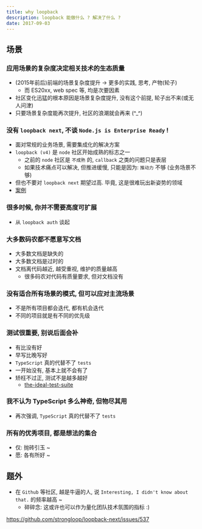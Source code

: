 ```yaml
---
title: why loopback
description: loopback 能做什么 ? 解决了什么 ?
date: 2017-09-03
---
```


## 场景

### 应用场景的复杂度决定相关技术的生态质量

* (2015年前后)前端的场景复杂度提升 -> 更多的实践, 思考, 产物(轮子)
  - 而 ES20xx, web spec 等, 均是次要因素
* 社区变化迅猛的根本原因是场景复杂度提升, 没有这个前提, 轮子出不来(或无人问津)
* 只要场景复杂度能再次提升, 社区的浪潮就会再来 (^_^)

### 没有 `loopback next`, 不谈 `Node.js is Enterprise Ready` !

* 面对常规的业务场景, 需要集成化的解决方案
* `loopback (v4)` 是 `node` 社区开始成熟的标志之一
  - 之前的 `node` 社区是 `不成熟` 的, `callback` 之类的问题只是表层
  - 如果技术痛点可以解决, 但推进缓慢, 只能是因为: `推动力` 不够 (业务场景不够)
* 但也不要对 `loopback next` 期望过高. 毕竟, 这是很难玩出新姿势的领域
* [案例](https://github.com/yorkie/me/issues/10)

### 很多时候, 你并不需要高度可扩展

* 从 `loopback auth` 谈起

### 大多数码农都不愿意写文档

* 大多数文档是缺失的
* 大多数文档是过时的
* 文档离代码越近, 越受重视, 维护的质量越高
  - 很多码农对代码有质量要求, 但对文档没有

### 没有适合所有场景的模式, 但可以应对主流场景

* 不是所有项目都会迭代, 都有机会迭代
* 不同的项目就是有不同的优先级

### 测试很重要, 别说后面会补

* 有比没有好
* 早写比晚写好
* `TypeScript` 真的代替不了 `tests`
* 一开始没有, 基本上就不会有了
* 矫枉不过正, 测试不是越多越好
  - [the-ideal-test-suite](https://github.com/strongloop/loopback-next/wiki/Thinking-in-LoopBack#the-ideal-test-suite)

### 我不认为 TypeScript 多么神奇, 但物尽其用

* 再次强调, `TypeScript` 真的代替不了 `tests`

### 所有的优秀项目, 都是想法的集合

* 仅: 抛砖引玉 ~
* 愿: 各有所好 ~

## 题外

* 在 `Github` 等社区, 越是牛逼的人, 说 `Interesting, I didn't know about that.` 的频率越高 ~
  - 碎碎念: 这或许也可以作为量化团队技术氛围的指标 :)

https://github.com/strongloop/loopback-next/issues/537
